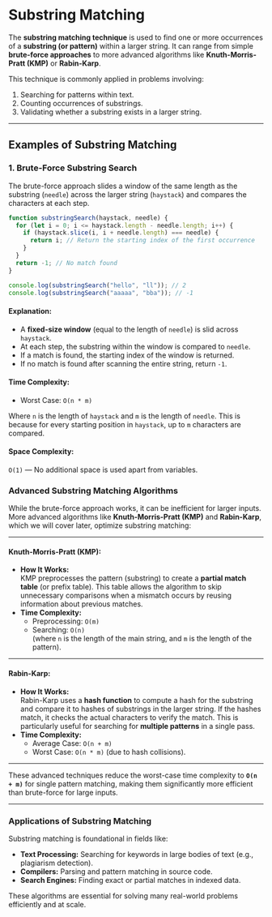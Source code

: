 # Substring Matching

The **substring matching technique** is used to find one or more occurrences of a **substring (or pattern)** within a larger string. It can range from simple **brute-force approaches** to more advanced algorithms like **Knuth-Morris-Pratt (KMP)** or **Rabin-Karp**.

This technique is commonly applied in problems involving:

1. Searching for patterns within text.
2. Counting occurrences of substrings.
3. Validating whether a substring exists in a larger string.

---

## Examples of Substring Matching

### 1. Brute-Force Substring Search

The brute-force approach slides a window of the same length as the substring (`needle`) across the larger string (`haystack`) and compares the characters at each step.

```javascript
function substringSearch(haystack, needle) {
  for (let i = 0; i <= haystack.length - needle.length; i++) {
    if (haystack.slice(i, i + needle.length) === needle) {
      return i; // Return the starting index of the first occurrence
    }
  }
  return -1; // No match found
}

console.log(substringSearch("hello", "ll")); // 2
console.log(substringSearch("aaaaa", "bba")); // -1
```

#### Explanation:

- A **fixed-size window** (equal to the length of `needle`) is slid across `haystack`.
- At each step, the substring within the window is compared to `needle`.
- If a match is found, the starting index of the window is returned.
- If no match is found after scanning the entire string, return `-1`.

#### Time Complexity:

- Worst Case: `O(n * m)`

Where `n` is the length of `haystack` and `m` is the length of `needle`.
This is because for every starting position in `haystack`, up to `m` characters are compared.

#### Space Complexity:

`O(1)` — No additional space is used apart from variables.

### Advanced Substring Matching Algorithms

While the brute-force approach works, it can be inefficient for larger inputs. More advanced algorithms like **Knuth-Morris-Pratt (KMP)** and **Rabin-Karp**, which we will cover later, optimize substring matching:

---

#### **Knuth-Morris-Pratt (KMP):**

- **How It Works:**  
   KMP preprocesses the pattern (substring) to create a **partial match table** (or prefix table). This table allows the algorithm to skip unnecessary comparisons when a mismatch occurs by reusing information about previous matches.
- **Time Complexity:**
  - Preprocessing: `O(m)`
  - Searching: `O(n)`  
    (where `n` is the length of the main string, and `m` is the length of the pattern).

---

#### **Rabin-Karp:**

- **How It Works:**  
   Rabin-Karp uses a **hash function** to compute a hash for the substring and compare it to hashes of substrings in the larger string. If the hashes match, it checks the actual characters to verify the match. This is particularly useful for searching for **multiple patterns** in a single pass.
- **Time Complexity:**
  - Average Case: `O(n + m)`
  - Worst Case: `O(n * m)` (due to hash collisions).

---

These advanced techniques reduce the worst-case time complexity to **`O(n + m)`** for single pattern matching, making them significantly more efficient than brute-force for large inputs.

---

### Applications of Substring Matching

Substring matching is foundational in fields like:

- **Text Processing:** Searching for keywords in large bodies of text (e.g., plagiarism detection).
- **Compilers:** Parsing and pattern matching in source code.
- **Search Engines:** Finding exact or partial matches in indexed data.

These algorithms are essential for solving many real-world problems efficiently and at scale.
